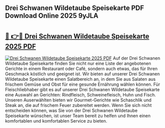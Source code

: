 ## Drei Schwanen Wildetaube Speisekarte PDF Download Online 2025 9yJLA

# <h2><a href="http://gcd0v7y.nevu.top/?p=Drei+Schwanen+Wildetaube+Speisekarte">🔗 👉🔴 Drei Schwanen Wildetaube Speisekarte 2025 PDF</a></h2>

[![Drei Schwanen Wildetaube Speisekarte 2025 PDF](https://i.imgur.com/dBaPXMq.png)](http://gcd0v7y.nevu.top/?p=Drei+Schwanen+Wildetaube+Speisekarte)
Auf der Drei Schwanen Wildetaube Speisekarte finden Sie nicht nur eine Liste der angebotenen Gerichte in einem Restaurant oder Café, sondern auch etwas, das für Ihren Geschmack köstlich und geeignet ist. Wir bieten auf unserer Drei Schwanen Wildetaube Speisekarte einen Salatbereich an, in dem Sie aus Salaten aus frischem Gemüse und Obst für eine gesunde Ernährung wählen können. Für Fleischliebhaber gibt es auf unserer Drei Schwanen Wildetaube Speisekarte eine Auswahl an Gerichten: Rindfleisch, Schweinefleisch, Huhn und Fisch. Unseren Auserwählten bieten wir Gourmet-Gerichte wie Schaschlik und Steak an, die auf frischem Feuer zubereitet werden. Wenn Sie sich nicht entscheiden können, was Sie von der Drei Schwanen Wildetaube Speisekarte wünschen, ist unser Team bereit zu helfen und Ihnen einen komfortablen und komfortablen Service zu bieten.
